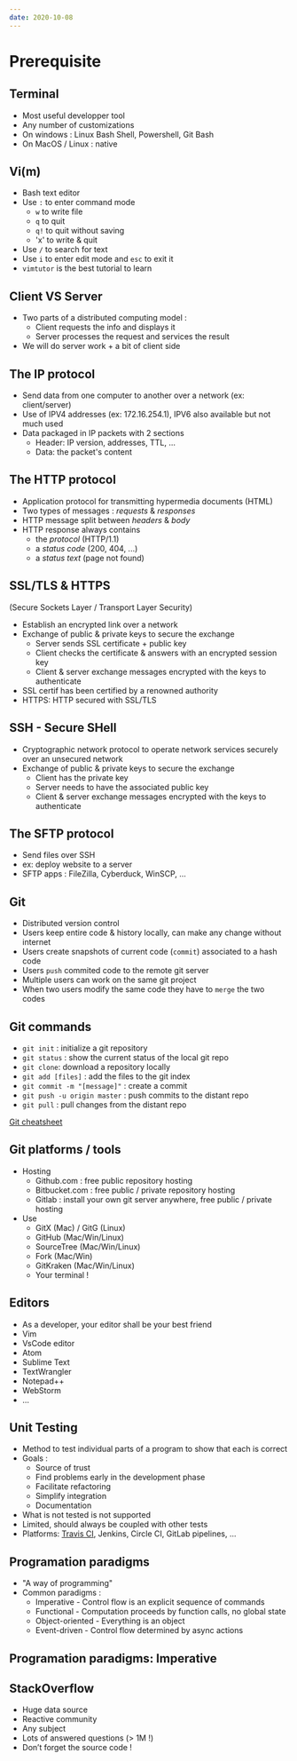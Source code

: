 ```yaml
---
date: 2020-10-08
---
```


# Prerequisite

## Terminal

* Most useful developper tool
* Any number of customizations
* On windows : Linux Bash Shell, Powershell, Git Bash
* On MacOS / Linux : native

## Vi(m)

* Bash text editor
* Use `:` to enter command mode
  * `w` to write file
  * `q` to quit
  * `q!` to quit without saving
  * 'x' to write & quit
* Use `/` to search for text
* Use `i` to enter edit mode and `esc` to exit it
* `vimtutor` is the best tutorial to learn

## Client VS Server

* Two parts of a distributed computing model :
  * Client requests the info and displays it
  * Server processes the request and services the result
* We will do server work + a bit of client side

## The IP protocol

* Send data from one computer to another over a network (ex: client/server)
* Use of IPV4 addresses (ex: 172.16.254.1), IPV6 also available but not much used
* Data packaged in IP packets with 2 sections
  * Header: IP version, addresses, TTL, ...
  * Data: the packet's content

## The HTTP protocol

* Application protocol for transmitting hypermedia documents (HTML)
* Two types of messages : *requests* & *responses*
* HTTP message split between *headers* & *body*
* HTTP response always contains
  * the *protocol* (HTTP/1.1)
  * a *status code* (200, 404, ...)
  * a *status text* (page not found)

## SSL/TLS & HTTPS

(Secure Sockets Layer / Transport Layer Security)
* Establish an encrypted link over a network
* Exchange of public & private keys to secure the exchange
  * Server sends SSL certificate + public key
  * Client checks the certificate & answers with an encrypted session key
  * Client & server exchange messages encrypted with the keys to authenticate
* SSL certif has been certified by a renowned authority
* HTTPS: HTTP secured with SSL/TLS

## SSH - Secure SHell

* Cryptographic network protocol to operate network services securely over an unsecured network
* Exchange of public & private keys to secure the exchange
  * Client has the private key
  * Server needs to have the associated public key
  * Client & server exchange messages encrypted with the keys to authenticate

## The SFTP protocol

* Send files over SSH
* ex: deploy website to a server
* SFTP apps : FileZilla, Cyberduck, WinSCP, ...

## Git

* Distributed version control
* Users keep entire code & history locally, can make any change without internet
* Users create snapshots of current code (`commit`) associated to a hash code
* Users `push` commited code to the remote git server
* Multiple users can work on the same git project
* When two users modify the same code they have to `merge` the two codes

## Git commands

* `git init` : initialize a git repository
* `git status` : show the current status of the local git repo
* `git clone`: download a repository locally
* `git add [files]` : add the files to the git index
* `git commit -m "[message]"` : create a commit
* `git push -u origin master` : push commits to the distant repo
* `git pull` : pull changes from the distant repo

[Git cheatsheet](https://git-tower.com/blog/git-cheat-sheet/)

## Git platforms / tools

* Hosting
  * Github.com : free public repository hosting
  * Bitbucket.com : free public / private repository hosting
  * Gitlab : install your own git server anywhere, free public / private hosting
* Use
  * GitX (Mac) / GitG (Linux)
  * GitHub (Mac/Win/Linux)
  * SourceTree (Mac/Win/Linux)
  * Fork (Mac/Win)
  * GitKraken (Mac/Win/Linux)
  * Your terminal !

## Editors

* As a developer, your editor shall be your best friend
* Vim
* VsCode editor
* Atom
* Sublime Text
* TextWrangler 
* Notepad++
* WebStorm
* ...

## Unit Testing

* Method to test individual parts of a program to show that each is correct
* Goals :
  * Source of trust
  * Find problems early in the development phase
  * Facilitate refactoring
  * Simplify integration
  * Documentation
* What is not tested is not supported
* Limited, should always be coupled with other tests
* Platforms: [Travis CI](http://travis-ci.org), Jenkins, Circle CI, GitLab pipelines, ...

## Programation paradigms

* "A way of programming"
* Common paradigms :
  * Imperative - Control flow is an explicit sequence of commands
  * Functional - Computation proceeds by function calls, no global state
  * Object-oriented - Everything is an object
  * Event-driven - Control flow determined by async actions

## Programation paradigms: Imperative

## StackOverflow

* Huge data source
* Reactive community
* Any subject
* Lots of answered questions (> 1M !)
* Don’t forget the source code !
